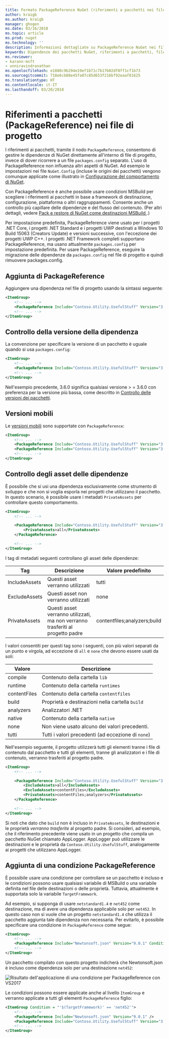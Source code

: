 ```yaml
---
title: Formato PackageReference NuGet (riferimenti a pacchetti nei file di progetto) | Microsoft Docs
author: kraigb
ms.author: kraigb
manager: ghogen
ms.date: 03/16/2018
ms.topic: article
ms.prod: nuget
ms.technology: ''
description: Informazioni dettagliate su PackageReference NuGet nei file di progetto, come supportato da NuGet 4.0 +, Visual Studio 2017 e .NET Core 2.0
keywords: Dipendenze dei pacchetti NuGet, riferimenti a pacchetti, file di progetto, PackageReference, packages.config, VS2017, Visual Studio 2017, NuGet 4, .NET Core 2.0
ms.reviewer:
- karann-msft
- unniravindranathan
ms.openlocfilehash: e1880c9b294e19ef1b71c7b17b02df8ff1cf1b73
ms.sourcegitcommit: 718e6cb88e45fa07c85d653f216bf92eaaf81625
ms.translationtype: HT
ms.contentlocale: it-IT
ms.lasthandoff: 03/20/2018
---
```

# <a name="package-references-packagereference-in-project-files"></a>Riferimenti a pacchetti (PackageReference) nei file di progetto

I riferimenti ai pacchetti, tramite il nodo `PackageReference`, consentono di gestire le dipendenze di NuGet direttamente all'interno di file di progetto, invece di dover ricorrere a un file `packages.config` separato. L'uso di PackageReference non influenza altri aspetti di NuGet. Ad esempio le impostazioni nei file `NuGet.Config` (incluse le origini dei pacchetti) vengono comunque applicate come illustrato in [Configurazione del comportamento di NuGet](configuring-nuget-behavior.md).

Con PackageReference è anche possibile usare condizioni MSBuild per scegliere i riferimenti ai pacchetti in base a framework di destinazione, configurazione, piattaforma o altri raggruppamenti. Consente anche un controllo più capillare delle dipendenze e del flusso del contenuto. (Per altri dettagli, vedere [Pack e restore di NuGet come destinazioni MSBuild ](../reference/msbuild-targets.md).)

Per impostazione predefinita, PackageReference viene usato per i progetti .NET Core, i progetti .NET Standard e i progetti UWP destinati a Windows 10 Build 15063 (Creators Update) e versioni successive, con l'eccezione dei progetti UWP C++. I progetti .NET Framework completi supportano PackageReference, ma usano attualmente `packages.config` per impostazione predefinita. Per usare PackageReference, eseguire la migrazione delle dipendenze da `packages.config` nel file di progetto e quindi rimuovere packages.config.

## <a name="adding-a-packagereference"></a>Aggiunta di PackageReference

Aggiungere una dipendenza nel file di progetto usando la sintassi seguente:

```xml
<ItemGroup>
    <!-- ... -->
    <PackageReference Include="Contoso.Utility.UsefulStuff" Version="3.6.0" />
    <!-- ... -->
</ItemGroup>
```

## <a name="controlling-dependency-version"></a>Controllo della versione della dipendenza

La convenzione per specificare la versione di un pacchetto è uguale quando si usa `packages.config`:

```xml
<ItemGroup>
    <!-- ... -->
    <PackageReference Include="Contoso.Utility.UsefulStuff" Version="3.6.0" />
    <!-- ... -->
</ItemGroup>
```

Nell'esempio precedente, 3.6.0 significa qualsiasi versione > = 3.6.0 con preferenza per la versione più bassa, come descritto in [Controllo delle versioni dei pacchetti](../reference/package-versioning.md#version-ranges-and-wildcards).

## <a name="floating-versions"></a>Versioni mobili

Le [versioni mobili](../consume-packages/dependency-resolution.md#floating-versions) sono supportate con `PackageReference`:

```xml
<ItemGroup>
    <!-- ... -->
    <PackageReference Include="Contoso.Utility.UsefulStuff" Version="3.6.*" />
    <PackageReference Include="Contoso.Utility.UsefulStuff" Version="3.6.0-beta*" />
    <!-- ... -->
</ItemGroup>
```

## <a name="controlling-dependency-assets"></a>Controllo degli asset delle dipendenze

È possibile che si usi una dipendenza esclusivamente come strumento di sviluppo e che non si voglia esporla nei progetti che utilizzano il pacchetto. In questo scenario, è possibile usare i metadati `PrivateAssets` per controllare questo comportamento.

```xml
<ItemGroup>
    <!-- ... -->

    <PackageReference Include="Contoso.Utility.UsefulStuff" Version="3.6.0">
        <PrivateAssets>all</PrivateAssets>
    </PackageReference>

    <!-- ... -->
</ItemGroup>
```

I tag di metadati seguenti controllano gli asset delle dipendenze:

| Tag | Descrizione | Valore predefinito |
| --- | --- | --- |
| IncludeAssets | Questi asset verranno utilizzati | tutti |
| ExcludeAssets | Questi asset non verranno utilizzati | none |
| PrivateAssets | Questi asset verranno utilizzati, ma non verranno trasferiti al progetto padre | contentfiles;analyzers;build |

I valori consentiti per questi tag sono i seguenti, con più valori separati da un punto e virgola, ad eccezione di `all` e `none` che devono essere usati da soli:

| Valore | Descrizione |
| --- | ---
| compile | Contenuto della cartella `lib` |
| runtime | Contenuto della cartella `runtimes` |
| contentFiles | Contenuto della cartella `contentfiles` |
| build | Proprietà e destinazioni nella cartella `build` |
| analyzers | Analizzatori .NET |
| native | Contenuto della cartella `native` |
| none | Non viene usato alcuno dei valori precedenti. |
| tutti | Tutti i valori precedenti (ad eccezione di `none`) |

Nell'esempio seguente, il progetto utilizzerà tutti gli elementi tranne i file di contenuto dal pacchetto e tutti gli elementi, tranne gli analizzatori e i file di contenuto, verranno trasferiti al progetto padre.

```xml
<ItemGroup>
    <!-- ... -->

    <PackageReference Include="Contoso.Utility.UsefulStuff" Version="3.6.0">
        <IncludeAssets>all</IncludeAssets>
        <ExcludeAssets>contentFiles</ExcludeAssets>
        <PrivateAssets>contentFiles;analyzers</PrivateAssets>
    </PackageReference>

    <!-- ... -->
</ItemGroup>
```

Si noti che dato che `build` non è incluso in `PrivateAssets`, le destinazioni e le proprietà *verranno trasferite* al progetto padre. Si consideri, ad esempio, che il riferimento precedente viene usato in un progetto che compila un pacchetto NuGet chiamato AppLogger. AppLogger può utilizzare le destinazioni e le proprietà da `Contoso.Utility.UsefulStuff`, analogamente ai progetti che utilizzano AppLogger.

## <a name="adding-a-packagereference-condition"></a>Aggiunta di una condizione PackageReference

È possibile usare una condizione per controllare se un pacchetto è incluso e le condizioni possono usare qualsiasi variabile di MSBuild o una variabile definita nel file delle destinazioni o delle proprietà. Tuttavia, attualmente è supportata solo la variabile `TargetFramework`.

Ad esempio, si supponga di usare `netstandard1.4` e `net452` come destinazione, ma di avere una dipendenza applicabile solo per `net452`. In questo caso non si vuole che un progetto `netstandard1.4` che utilizza il pacchetto aggiunta tale dipendenza non necessaria. Per evitarlo, è possibile specificare una condizione in `PackageReference` come segue:

```xml
<ItemGroup>
    <!-- ... -->
    <PackageReference Include="Newtonsoft.json" Version="9.0.1" Condition="'$(TargetFramework)' == 'net452'" />
    <!-- ... -->
</ItemGroup>
```

Un pacchetto compilato con questo progetto indicherà che Newtonsoft.json è incluso come dipendenza solo per una destinazione `net452`:

![Risultato dell'applicazione di una condizione per PackageReference con VS2017](media/PackageReference-Condition.png)

Le condizioni possono essere applicate anche al livello `ItemGroup` e verranno applicate a tutti gli elementi `PackageReference` figlio:

```xml
<ItemGroup Condition = "'$(TargetFramework)' == 'net452'">
    <!-- ... -->
    <PackageReference Include="Newtonsoft.json" Version="9.0.1" />
    <PackageReference Include="Contoso.Utility.UsefulStuff" Version="3.6.0" />
    <!-- ... -->
</ItemGroup>
```
